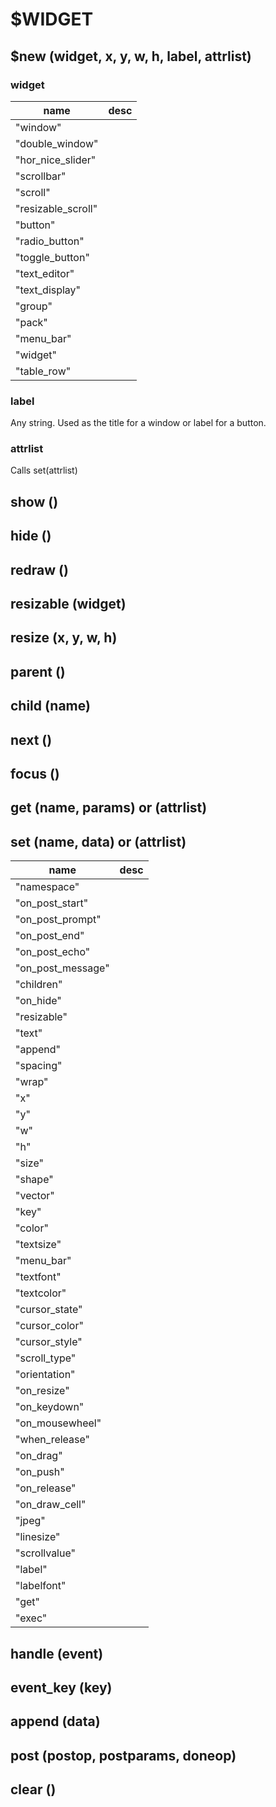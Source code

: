 # $WIDGET

## $new (widget, x, y, w, h, label, attrlist)

### widget

name | desc
------------ | -------------
"window" | 
"double_window" | 
"hor_nice_slider" | 
"scrollbar" | 
"scroll" | 
"resizable_scroll" | 
"button" | 
"radio_button" | 
"toggle_button" | 
"text_editor" | 
"text_display" | 
"group" | 
"pack" | 
"menu_bar" | 
"widget" | 
"table_row" | 

### label
Any string. Used as the title for a window or label for a button.

### attrlist
Calls set(attrlist)

## show ()

## hide ()

## redraw ()

## resizable (widget)

## resize (x, y, w, h)

## parent ()

## child (name)

## next ()

## focus ()

## get (name, params) or (attrlist)

## set (name, data) or (attrlist)

name | desc
------------ | -------------
"namespace" | 
"on_post_start" | 
"on_post_prompt" | 
"on_post_end" | 
"on_post_echo" | 
"on_post_message" | 
"children" | 
"on_hide" | 
"resizable" | 
"text" | 
"append" | 
"spacing" | 
"wrap" | 
"x" | 
"y" | 
"w" | 
"h" | 
"size" | 
"shape" | 
"vector" | 
"key" | 
"color" | 
"textsize" | 
"menu_bar" | 
"textfont" | 
"textcolor" | 
"cursor_state" | 
"cursor_color" | 
"cursor_style" | 
"scroll_type" | 
"orientation" | 
"on_resize" | 
"on_keydown" | 
"on_mousewheel" | 
"when_release" | 
"on_drag" | 
"on_push" | 
"on_release" | 
"on_draw_cell" | 
"jpeg" | 
"linesize" | 
"scrollvalue" | 
"label" | 
"labelfont" | 
"get" | 
"exec" | 


## handle (event)

## event_key (key)

## append (data)

## post (postop, postparams, doneop)

## clear ()
